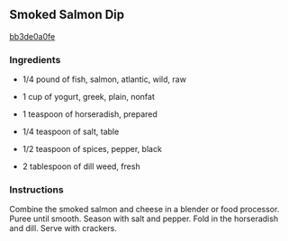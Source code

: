 ## Smoked Salmon Dip

[bb3de0a0fe](http://cooking.nytimes.com/recipes/6922)

### Ingredients

 - 1/4 pound of fish, salmon, atlantic, wild, raw

 - 1 cup of yogurt, greek, plain, nonfat

 - 1 teaspoon of horseradish, prepared

 - 1/4 teaspoon of salt, table

 - 1/2 teaspoon of spices, pepper, black

 - 2 tablespoon of dill weed, fresh

### Instructions

Combine the smoked salmon and cheese in a blender or food processor. Puree until smooth. Season with salt and pepper. Fold in the horseradish and dill. Serve with crackers.